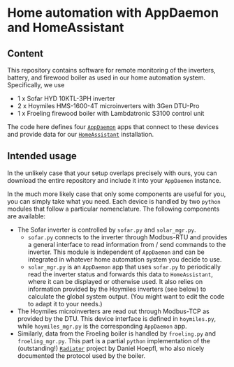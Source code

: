 # Home automation with AppDaemon and HomeAssistant

## Content

This repository contains software for remote monitoring of the inverters, battery, and firewood boiler as used in our home automation system.
Specifically, we use

* 1 x Sofar HYD 10KTL-3PH inverter
* 2 x Hoymiles HMS-1600-4T microinverters with 3Gen DTU-Pro
* 1 x Froeling firewood boiler with Lambdatronic S3100 control unit

The code here defines four [`AppDaemon`](https://appdaemon.readthedocs.io/en/latest/index.html) apps that connect to these devices and provide data for our [`HomeAssistant`](https://www.home-assistant.io) installation.

## Intended usage

In the unlikely case that your setup overlaps precisely with ours, you can download the entire repository and include it into your `AppDaemon` instance.

In the much more likely case that only some components are useful for you, you can simply take what you need. Each device is handled by two `python` modules that follow a particular nomenclature. The following components are available:

* The Sofar inverter is controlled by `sofar.py` and `solar_mgr.py`.
  - `sofar.py` connects to the inverter through Modbus-RTU and provides a general interface to read information from / send commands to the inverter. This module is independent of `AppDaemon` and can be integrated in whatever home automation system you decide to use.
  - `solar_mgr.py` is an `AppDaemon` app that uses `sofar.py` to periodically read the inverter status and forwards this data to `HomeAssistant`, where it can be displayed or otherwise used. It also relies on information provided by the Hoymiles inverters (see below) to calculate the global system output. (You might want to edit the code to adapt it to your needs.)
* The Hoymiles microinverters are read out through Modbus-TCP as provided by the DTU. This device interface is defined in `hoymiles.py`, while `hoymiles_mgr.py` is the corresponding `AppDaemon` app.
* Similarly, data from the Froeling boiler is handled by `froeling.py` and `froeling_mgr.py`. This part is a partial `python` implementation of the (outstanding!) [`Radiator`](https://github.com/dhoepfl/Radiator) project by Daniel Hoepfl, who also nicely documented the protocol used by the boiler.

